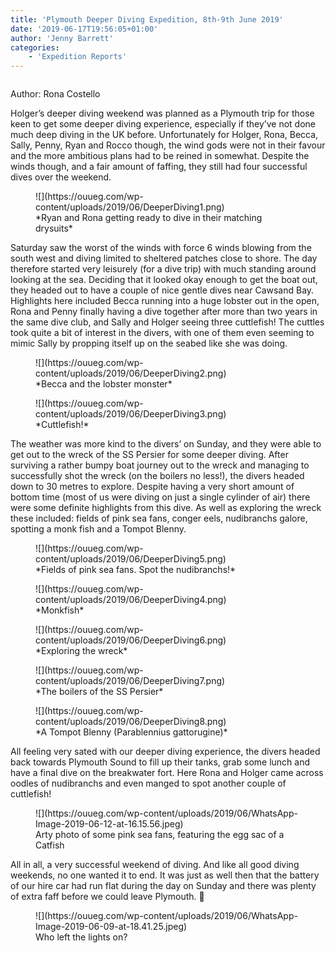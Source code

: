 ```yaml
---
title: 'Plymouth Deeper Diving Expedition, 8th-9th June 2019'
date: '2019-06-17T19:56:05+01:00'
author: 'Jenny Barrett'
categories:
    - 'Expedition Reports'
---
```


![]()

Author: Rona Costello

Holger’s deeper diving weekend was planned as a Plymouth trip for those keen to get some deeper diving experience, especially if they’ve not done much deep diving in the UK before. Unfortunately for Holger, Rona, Becca, Sally, Penny, Ryan and Rocco though, the wind gods were not in their favour and the more ambitious plans had to be reined in somewhat. Despite the winds though, and a fair amount of faffing, they still had four successful dives over the weekend.

<div class="wp-block-image"><figure class="aligncenter">![](https://ouueg.com/wp-content/uploads/2019/06/DeeperDiving1.png)<figcaption>*Ryan and Rona getting ready to dive in their matching drysuits*</figcaption></figure></div>Saturday saw the worst of the winds with force 6 winds blowing from the south west and diving limited to sheltered patches close to shore. The day therefore started very leisurely (for a dive trip) with much standing around looking at the sea. Deciding that it looked okay enough to get the boat out, they headed out to have a couple of nice gentle dives near Cawsand Bay. Highlights here included Becca running into a huge lobster out in the open, Rona and Penny finally having a dive together after more than two years in the same dive club, and Sally and Holger seeing three cuttlefish! The cuttles took quite a bit of interest in the divers, with one of them even seeming to mimic Sally by propping itself up on the seabed like she was doing.

<div class="wp-block-image"><figure class="aligncenter">![](https://ouueg.com/wp-content/uploads/2019/06/DeeperDiving2.png)<figcaption>*Becca and the lobster monster*</figcaption></figure></div><div class="wp-block-image"><figure class="aligncenter">![](https://ouueg.com/wp-content/uploads/2019/06/DeeperDiving3.png)<figcaption>*Cuttlefish!*</figcaption></figure></div>The weather was more kind to the divers’ on Sunday, and they were able to get out to the wreck of the SS Persier for some deeper diving. After surviving a rather bumpy boat journey out to the wreck and managing to successfully shot the wreck (on the boilers no less!), the divers headed down to 30 metres to explore. Despite having a very short amount of bottom time (most of us were diving on just a single cylinder of air) there were some definite highlights from this dive. As well as exploring the wreck these included: fields of pink sea fans, conger eels, nudibranchs galore, spotting a monk fish and a Tompot Blenny.

<div class="wp-block-image"><figure class="aligncenter">![](https://ouueg.com/wp-content/uploads/2019/06/DeeperDiving5.png)<figcaption>*Fields of pink sea fans. Spot the nudibranchs!*</figcaption></figure></div><div class="wp-block-image"><figure class="aligncenter">![](https://ouueg.com/wp-content/uploads/2019/06/DeeperDiving4.png)<figcaption>*Monkfish*</figcaption></figure></div><div class="wp-block-image"><figure class="aligncenter">![](https://ouueg.com/wp-content/uploads/2019/06/DeeperDiving6.png)<figcaption>*Exploring the wreck*</figcaption></figure></div><div class="wp-block-image"><figure class="aligncenter">![](https://ouueg.com/wp-content/uploads/2019/06/DeeperDiving7.png)<figcaption>*The boilers of the SS Persier*</figcaption></figure></div><div class="wp-block-image"><figure class="aligncenter">![](https://ouueg.com/wp-content/uploads/2019/06/DeeperDiving8.png)<figcaption>*A Tompot Blenny (Parablennius gattorugine)*</figcaption></figure></div>All feeling very sated with our deeper diving experience, the divers headed back towards Plymouth Sound to fill up their tanks, grab some lunch and have a final dive on the breakwater fort. Here Rona and Holger came across oodles of nudibranchs and even manged to spot another couple of cuttlefish!

<figure class="wp-block-image">![](https://ouueg.com/wp-content/uploads/2019/06/WhatsApp-Image-2019-06-12-at-16.15.56.jpeg)<figcaption>Arty photo of some pink sea fans, featuring the egg sac of a Catfish</figcaption></figure>All in all, a very successful weekend of diving. And like all good diving weekends, no one wanted it to end. It was just as well then that the battery of our hire car had run flat during the day on Sunday and there was plenty of extra faff before we could leave Plymouth. 🙂

<figure class="wp-block-image">![](https://ouueg.com/wp-content/uploads/2019/06/WhatsApp-Image-2019-06-09-at-18.41.25.jpeg)<figcaption>Who left the lights on?</figcaption></figure>
